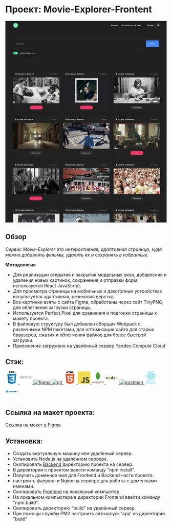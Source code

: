 # Проект: Movie-Explorer-Frontent
![Превью проекта](https://github.com/RandyCheBro/imgs-for-README/blob/main/movie-explorer%201.png?raw=true)

## Обзор

_Cервис Movie-Explorer это интерактивная, адаптивная страница, куда можно добавлять фильмы, удалять их и сохранять в избранные._

**Методология**
* Для реализации открытия и закрытия модальных окон, добавления и удаления новых картинок, сохранения и отправки форм используется React JavaScript.
* Для просмотра страницы на мобильных и дэкстопных устройствах испульзуется адаптивная, резиновая верстка.
* Все картинки взяты с сайта Figma, обработаны через сайт TinyPNG, для облегчения загрузки страницы.
* Используется Perfect Pixel для сравнения и подгонки страницы к макету проекта.
* В файловую структуру был добавлен сборщик Webpack с различными NPM пакетами, для оптимизации сайта для старых браузеров, сжатия и облегчения файлов для более быстрой загрузки.
* Приложение загружено на удалённый сервер Yandex Compute Cloud

## Стэк:
<p align="left"> 
  <a href="https://www.w3schools.com/css/" target="_blank" rel="noreferrer"> 
    <img src="https://raw.githubusercontent.com/devicons/devicon/master/icons/css3/css3-original-wordmark.svg" alt="css3" width="40" height="40"/> 
  </a> 
  <a href="https://expressjs.com" target="_blank" rel="noreferrer"> 
    <img src="https://raw.githubusercontent.com/devicons/devicon/master/icons/express/express-original-wordmark.svg" alt="express" width="40" height="40"/> 
  </a> 
  <a href="https://www.figma.com/" target="_blank" rel="noreferrer"> 
    <img src="https://www.vectorlogo.zone/logos/figma/figma-icon.svg" alt="figma" width="40" height="40"/> 
  </a> 
  <a href="https://git-scm.com/" target="_blank" rel="noreferrer"> 
    <img src="https://www.vectorlogo.zone/logos/git-scm/git-scm-icon.svg" alt="git" width="40" height="40"/> 
  </a> 
  <a href="https://www.w3.org/html/" target="_blank" rel="noreferrer"> 
    <img src="https://raw.githubusercontent.com/devicons/devicon/master/icons/html5/html5-original-wordmark.svg" alt="html5" width="40" height="40"/> 
  </a> 
  <a href="https://developer.mozilla.org/en-US/docs/Web/JavaScript" target="_blank" rel="noreferrer"> 
    <img src="https://raw.githubusercontent.com/devicons/devicon/master/icons/javascript/javascript-original.svg" alt="javascript" width="40" height="40"/> 
  </a> 
  <a href="https://www.mongodb.com/" target="_blank" rel="noreferrer"> 
    <img src="https://raw.githubusercontent.com/devicons/devicon/master/icons/mongodb/mongodb-original-wordmark.svg" alt="mongodb" width="40" height="40"/> 
  </a> 
  <a href="https://nodejs.org" target="_blank" rel="noreferrer"> 
    <img src="https://raw.githubusercontent.com/devicons/devicon/master/icons/nodejs/nodejs-original-wordmark.svg" alt="nodejs" width="40" height="40"/> 
  </a> 
  <a href="https://postman.com" target="_blank" rel="noreferrer"> 
    <img src="https://www.vectorlogo.zone/logos/getpostman/getpostman-icon.svg" alt="postman" width="40" height="40"/> 
  </a> 
  <a href="https://reactjs.org/" target="_blank" rel="noreferrer"> 
    <img src="https://raw.githubusercontent.com/devicons/devicon/master/icons/react/react-original-wordmark.svg" alt="react" width="40" height="40"/> 
  </a> 
  <a href="https://webpack.js.org" target="_blank" rel="noreferrer"> 
    <img src="https://raw.githubusercontent.com/devicons/devicon/d00d0969292a6569d45b06d3f350f463a0107b0d/icons/webpack/webpack-original-wordmark.svg" alt="webpack" width="40" height="40"/> 
  </a> </p>

## Ссылка на макет проекта:
[Ссылка на макет в Figma](https://www.figma.com/file/6FMWkB94wE7KTkcCgUXtnC/Дипломный-проект?node-id=1%3A9662&mode=dev)

## Установка:
- Создать виртуальную машину или удалённый сервер.  
- Установить Node.js на удалённом сервере.
- Скопировать [Backend](https://github.com/RandyCheBro/movies-explorer-api.git) директорию проекта на сервер.
- В директории с проектом ввести команду "npm install".
- Получить доменное имя для Frontend и Backend части проекта.
- настроить фаервол и Nginx на сервере для работы с доменными именами.
- Скопировать [Frontend](https://github.com/RandyCheBro/movies-explorer-frontend.git) на локальный компьютер.
- На локальном компьютере в директории Frontend ввести команду "npm build".
- Скопировать директорию "build" на удалённый сервер.
- При помощи службы PM2 настроить автозапуск 'app' из директории "build"
